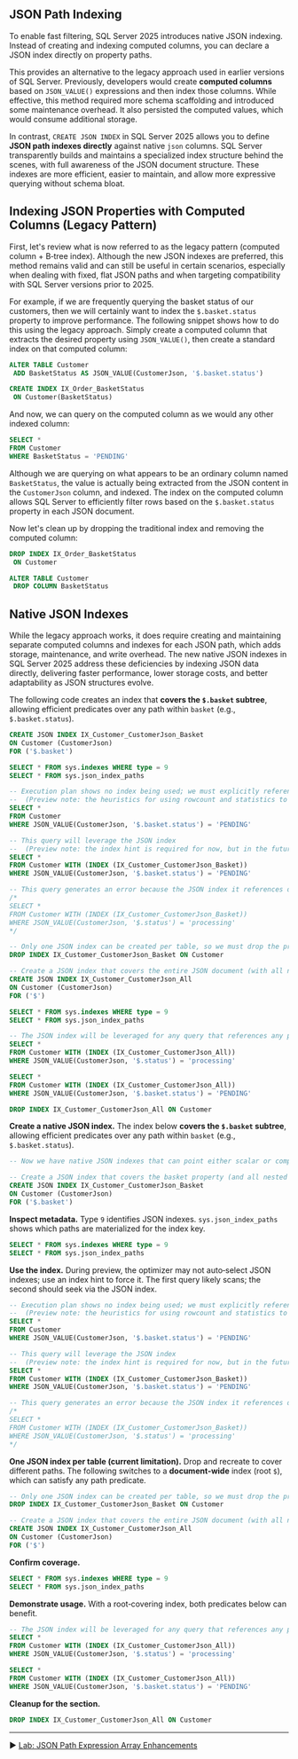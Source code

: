 ﻿## JSON Path Indexing

To enable fast filtering, SQL Server 2025 introduces native JSON indexing. Instead of creating and indexing computed columns, you can declare a JSON index directly on property paths.

This provides an alternative to the legacy approach used in earlier versions of SQL Server. Previously, developers would create **computed columns** based on `JSON_VALUE()` expressions and then index those columns. While effective, this method required more schema scaffolding and introduced some maintenance overhead. It also persisted the computed values, which would consume additional storage.

In contrast, `CREATE JSON INDEX` in SQL Server 2025 allows you to define **JSON path indexes directly** against native `json` columns. SQL Server transparently builds and maintains a specialized index structure behind the scenes, with full awareness of the JSON document structure. These indexes are more efficient, easier to maintain, and allow more expressive querying without schema bloat.

## Indexing JSON Properties with Computed Columns (Legacy Pattern)

First, let's review what is now referred to as the legacy pattern (computed column + B‑tree index). Although the new JSON indexes are preferred, this method remains valid and can still be useful in certain scenarios, especially when dealing with fixed, flat JSON paths and when targeting compatibility with SQL Server versions prior to 2025.

For example, if we are frequently querying the basket status of our customers, then we will certainly want to index the `$.basket.status` property to improve performance. The following snippet shows how to do this using the legacy approach. Simply create a computed column that extracts the desired property using `JSON_VALUE()`, then create a standard index on that computed column:

```sql
ALTER TABLE Customer 
 ADD BasketStatus AS JSON_VALUE(CustomerJson, '$.basket.status')

CREATE INDEX IX_Order_BasketStatus
 ON Customer(BasketStatus)
```

And now, we can query on the computed column as we would any other indexed column:

```sql
SELECT *
FROM Customer
WHERE BasketStatus = 'PENDING'
```

Although we are querying on what appears to be an ordinary column named `BasketStatus`, the value is actually being extracted from the JSON content in the `CustomerJson` column, and indexed. The index on the computed column allows SQL Server to efficiently filter rows based on the `$.basket.status` property in each JSON document.

Now let's clean up by dropping the traditional index and removing the computed column:

```sql
DROP INDEX IX_Order_BasketStatus
 ON Customer

ALTER TABLE Customer
 DROP COLUMN BasketStatus
```

## Native JSON Indexes

While the legacy approach works, it does require creating and maintaining separate computed columns and indexes for each JSON path, which adds storage, maintenance, and write overhead. The new native JSON indexes in SQL Server 2025 address these deficiencies by indexing JSON data directly, delivering faster performance, lower storage costs, and better adaptability as JSON structures evolve.

The following code creates an index that **covers the `$.basket` subtree**, allowing efficient predicates over any path within `basket` (e.g., `$.basket.status`).



```sql
CREATE JSON INDEX IX_Customer_CustomerJson_Basket
ON Customer (CustomerJson)
FOR ('$.basket')
```

```sql
SELECT * FROM sys.indexes WHERE type = 9
SELECT * FROM sys.json_index_paths
```

```sql
-- Execution plan shows no index being used; we must explicitly reference the index with a hint
--  (Preview note: the heuristics for using rowcount and statistics to pick a JSON index for query plan is not complete)
SELECT *
FROM Customer
WHERE JSON_VALUE(CustomerJson, '$.basket.status') = 'PENDING'

-- This query will leverage the JSON index
--  (Preview note: the index hint is required for now, but in the future it will be automatically picked up by the query optimizer)
SELECT *
FROM Customer WITH (INDEX (IX_Customer_CustomerJson_Basket))
WHERE JSON_VALUE(CustomerJson, '$.basket.status') = 'PENDING'

-- This query generates an error because the JSON index it references does not cover the JSON property being queried ($.status)
/*
SELECT *
FROM Customer WITH (INDEX (IX_Customer_CustomerJson_Basket))
WHERE JSON_VALUE(CustomerJson, '$.status') = 'processing'
*/
```

```sql
-- Only one JSON index can be created per table, so we must drop the previous one before creating a new one
DROP INDEX IX_Customer_CustomerJson_Basket ON Customer
```

```sql
-- Create a JSON index that covers the entire JSON document (with all nested properties)
CREATE JSON INDEX IX_Customer_CustomerJson_All
ON Customer (CustomerJson)
FOR ('$')
```

```sql
SELECT * FROM sys.indexes WHERE type = 9
SELECT * FROM sys.json_index_paths
```

```sql
-- The JSON index will be leveraged for any query that references any property in the JSON document
SELECT *
FROM Customer WITH (INDEX (IX_Customer_CustomerJson_All))
WHERE JSON_VALUE(CustomerJson, '$.status') = 'processing'

SELECT *
FROM Customer WITH (INDEX (IX_Customer_CustomerJson_All))
WHERE JSON_VALUE(CustomerJson, '$.basket.status') = 'PENDING'
```

```sql
DROP INDEX IX_Customer_CustomerJson_All ON Customer
```

**Create a native JSON index.** The index below **covers the `$.basket` subtree**, allowing efficient predicates over any path within `basket` (e.g., `$.basket.status`).

```sql
-- Now we have native JSON indexes that can point either scalar or complex (nested object/array) properties

-- Create a JSON index that covers the basket property (and all nested properties)
CREATE JSON INDEX IX_Customer_CustomerJson_Basket
ON Customer (CustomerJson)
FOR ('$.basket')
```

**Inspect metadata.** Type `9` identifies JSON indexes. `sys.json_index_paths` shows which paths are materialized for the index key.

```sql
SELECT * FROM sys.indexes WHERE type = 9
SELECT * FROM sys.json_index_paths
```

**Use the index.** During preview, the optimizer may not auto‑select JSON indexes; use an index hint to force it. The first query likely scans; the second should seek via the JSON index.

```sql
-- Execution plan shows no index being used; we must explicitly reference the index with a hint
--  (Preview note: the heuristics for using rowcount and statistics to pick a JSON index for query plan is not complete)
SELECT *
FROM Customer
WHERE JSON_VALUE(CustomerJson, '$.basket.status') = 'PENDING'

-- This query will leverage the JSON index
--  (Preview note: the index hint is required for now, but in the future it will be automatically picked up by the query optimizer)
SELECT *
FROM Customer WITH (INDEX (IX_Customer_CustomerJson_Basket))
WHERE JSON_VALUE(CustomerJson, '$.basket.status') = 'PENDING'

-- This query generates an error because the JSON index it references does not cover the JSON property being queried ($.status)
/*
SELECT *
FROM Customer WITH (INDEX (IX_Customer_CustomerJson_Basket))
WHERE JSON_VALUE(CustomerJson, '$.status') = 'processing'
*/
```

**One JSON index per table (current limitation).** Drop and recreate to cover different paths. The following switches to a **document‑wide** index (root `$`), which can satisfy any path predicate.

```sql
-- Only one JSON index can be created per table, so we must drop the previous one before creating a new one
DROP INDEX IX_Customer_CustomerJson_Basket ON Customer
```

```sql
-- Create a JSON index that covers the entire JSON document (with all nested properties)
CREATE JSON INDEX IX_Customer_CustomerJson_All
ON Customer (CustomerJson)
FOR ('$')
```

**Confirm coverage.**

```sql
SELECT * FROM sys.indexes WHERE type = 9
SELECT * FROM sys.json_index_paths
```

**Demonstrate usage.** With a root‑covering index, both predicates below can benefit.

```sql
-- The JSON index will be leveraged for any query that references any property in the JSON document
SELECT *
FROM Customer WITH (INDEX (IX_Customer_CustomerJson_All))
WHERE JSON_VALUE(CustomerJson, '$.status') = 'processing'

SELECT *
FROM Customer WITH (INDEX (IX_Customer_CustomerJson_All))
WHERE JSON_VALUE(CustomerJson, '$.basket.status') = 'PENDING'
```

**Cleanup for the section.**

```sql
DROP INDEX IX_Customer_CustomerJson_All ON Customer
```


___

▶ [Lab: JSON Path Expression Array Enhancements](https://github.com/lennilobel/sql2025-workshop-hol-orlando2025/blob/main/HOL/2.%20JSON%20Support/5.%20JSON%20Path%20Expression%20Array%20Enhancements.md)
